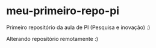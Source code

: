 # meu-primeiro-repo-pi
Primeiro repositório da aula de PI (Pesquisa e inovação) :)

Alterando repositório remotamente :)

